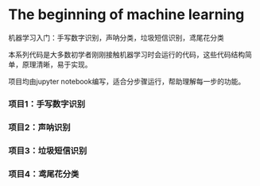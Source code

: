 # The beginning of machine learning
机器学习入门：手写数字识别，声呐分类，垃圾短信识别，鸢尾花分类

本系列代码是大多数初学者刚刚接触机器学习时会运行的代码，这些代码结构简单，原理清晰，易于实现。

项目均由jupyter notebook编写，适合分步骤运行，帮助理解每一步的功能。

### 项目1：手写数字识别

### 项目2：声呐识别

### 项目3：垃圾短信识别

### 项目4：鸢尾花分类
